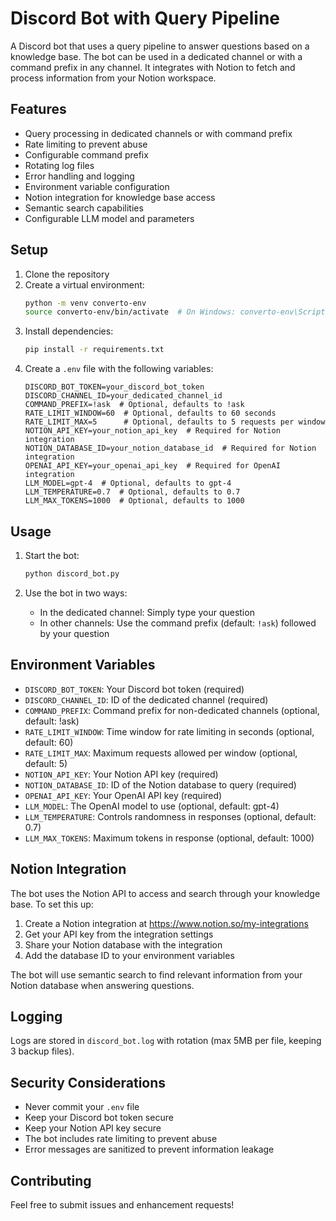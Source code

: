 # Discord Bot with Query Pipeline

A Discord bot that uses a query pipeline to answer questions based on a knowledge base. The bot can be used in a dedicated channel or with a command prefix in any channel. It integrates with Notion to fetch and process information from your Notion workspace.

## Features

- Query processing in dedicated channels or with command prefix
- Rate limiting to prevent abuse
- Configurable command prefix
- Rotating log files
- Error handling and logging
- Environment variable configuration
- Notion integration for knowledge base access
- Semantic search capabilities
- Configurable LLM model and parameters

## Setup

1. Clone the repository
2. Create a virtual environment:
   ```bash
   python -m venv converto-env
   source converto-env/bin/activate  # On Windows: converto-env\Scripts\activate
   ```
3. Install dependencies:
   ```bash
   pip install -r requirements.txt
   ```
4. Create a `.env` file with the following variables:
   ```
   DISCORD_BOT_TOKEN=your_discord_bot_token
   DISCORD_CHANNEL_ID=your_dedicated_channel_id
   COMMAND_PREFIX=!ask  # Optional, defaults to !ask
   RATE_LIMIT_WINDOW=60  # Optional, defaults to 60 seconds
   RATE_LIMIT_MAX=5      # Optional, defaults to 5 requests per window
   NOTION_API_KEY=your_notion_api_key  # Required for Notion integration
   NOTION_DATABASE_ID=your_notion_database_id  # Required for Notion integration
   OPENAI_API_KEY=your_openai_api_key  # Required for OpenAI integration
   LLM_MODEL=gpt-4  # Optional, defaults to gpt-4
   LLM_TEMPERATURE=0.7  # Optional, defaults to 0.7
   LLM_MAX_TOKENS=1000  # Optional, defaults to 1000
   ```

## Usage

1. Start the bot:

   ```bash
   python discord_bot.py
   ```

2. Use the bot in two ways:
   - In the dedicated channel: Simply type your question
   - In other channels: Use the command prefix (default: `!ask`) followed by your question

## Environment Variables

- `DISCORD_BOT_TOKEN`: Your Discord bot token (required)
- `DISCORD_CHANNEL_ID`: ID of the dedicated channel (required)
- `COMMAND_PREFIX`: Command prefix for non-dedicated channels (optional, default: !ask)
- `RATE_LIMIT_WINDOW`: Time window for rate limiting in seconds (optional, default: 60)
- `RATE_LIMIT_MAX`: Maximum requests allowed per window (optional, default: 5)
- `NOTION_API_KEY`: Your Notion API key (required)
- `NOTION_DATABASE_ID`: ID of the Notion database to query (required)
- `OPENAI_API_KEY`: Your OpenAI API key (required)
- `LLM_MODEL`: The OpenAI model to use (optional, default: gpt-4)
- `LLM_TEMPERATURE`: Controls randomness in responses (optional, default: 0.7)
- `LLM_MAX_TOKENS`: Maximum tokens in response (optional, default: 1000)

## Notion Integration

The bot uses the Notion API to access and search through your knowledge base. To set this up:

1. Create a Notion integration at https://www.notion.so/my-integrations
2. Get your API key from the integration settings
3. Share your Notion database with the integration
4. Add the database ID to your environment variables

The bot will use semantic search to find relevant information from your Notion database when answering questions.

## Logging

Logs are stored in `discord_bot.log` with rotation (max 5MB per file, keeping 3 backup files).

## Security Considerations

- Never commit your `.env` file
- Keep your Discord bot token secure
- Keep your Notion API key secure
- The bot includes rate limiting to prevent abuse
- Error messages are sanitized to prevent information leakage

## Contributing

Feel free to submit issues and enhancement requests!
